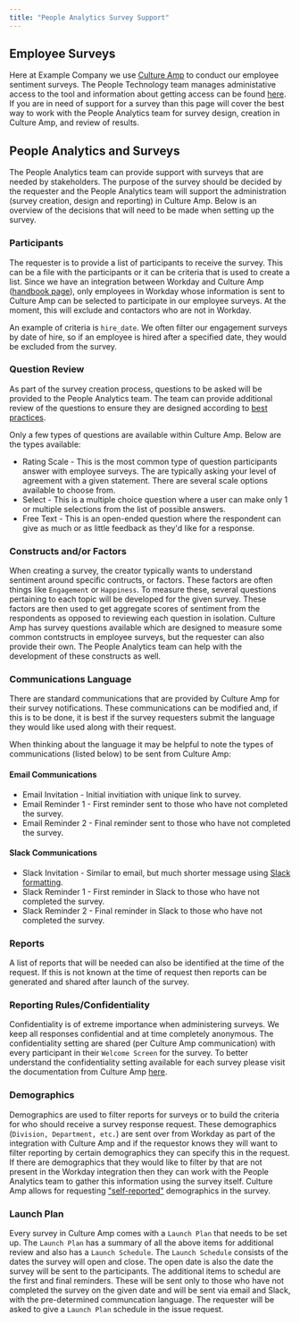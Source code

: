 ```yaml
---
title: "People Analytics Survey Support"
---
```


## Employee Surveys

Here at Example Company we use [Culture Amp](https://www.cultureamp.com/?_gl=1*1gyk1qk*_up*MQ..&gclid=CjwKCAiA1-6sBhAoEiwArqlGPjLjIVfOHjS43kmsU2lBnEd0ad2e5nbZ44fmHE7qVcySj2xWbEyFghoCZ-gQAvD_BwE) to conduct our employee sentiment surveys. The People Technology team manages administative access to the tool and information about getting access can be found [here](/handbook/people-group/#using-culture-amp). If you are in need of support for a survey than this page will cover the best way to work with the People Analytics team for survey design, creation in Culture Amp, and review of results.

## People Analytics and Surveys

The People Analytics team can provide support with surveys that are needed by stakeholders. The purpose of the survey should be decided by the requester and the People Analytics team will support the administration (survey creation, design and reporting) in Culture Amp. Below is an overview of the decisions that will need to be made when setting up the survey.

### Participants

The requester is to provide a list of participants to receive the survey. This can be a file with the participants or it can be criteria that is used to create a list. Since we have an integration between Workday and Culture Amp ([handbook page](/handbook/people-group/tech-stack-guide-workday/#system-diagrams)), only employees in Workday whose information is sent to Culture Amp can be selected to participate in our employee surveys. At the moment, this will exclude and contactors who are not in Workday.

An example of criteria is `hire_date`. We often filter our engagement surveys by date of hire, so if an employee is hired after a specified date, they would be excluded from the survey.

### Question Review

As part of the survey creation process, questions to be asked will be provided to the People Analytics team. The team can provide additional review of the questions to ensure they are designed according to [best practices](https://ssw.umich.edu/sites/default/files/documents/events/peg/survey-design.pdf).

Only a few types of questions are available within Culture Amp. Below are the types available:

- Rating Scale - This is the most common type of question participants answer with employee surveys. The are typically asking your level of agreement with a given statement. There are several scale options available to choose from.
- Select - This is a multiple choice question where a user can make only 1 or multiple selections from the list of possible answers.
- Free Text - This is an open-ended question where the respondent can give as much or as little feedback as they'd like for a response.

### Constructs and/or Factors

When creating a survey, the creator typically wants to understand sentiment around specific contructs, or factors. These factors are often things like `Engagement` or `Happiness`. To measure these, several questions pertaining to each topic will be developed for the given survey. These factors are then used to get aggregate scores of sentiment from the respondents as opposed to reviewing each question in isolation. Culture Amp has survey questions available which are designed to measure some common contstructs in employee surveys, but the requester can also provide their own. The People Analytics team can help with the development of these constructs as well.

### Communications Language

There are standard communications that are provided by Culture Amp for their survey notifications. These communications can be modified and, if this is to be done, it is best if the survey requesters submit the language they would like used along with their request.

When thinking about the language it may be helpful to note the types of communications (listed below) to be sent from Culture Amp:

#### Email Communications

- Email Invitation - Initial invitiation with unique link to survey.
- Email Reminder 1 - First reminder sent to those who have not completed the survey.
- Email Reminder 2 - Final reminder sent to those who have not completed the survey.

#### Slack Communications

- Slack Invitation - Similar to email, but much shorter message using [Slack formatting](https://api.slack.com/reference/surfaces/formatting).
- Slack Reminder 1 - First reminder in Slack to those who have not completed the survey.
- Slack Reminder 2 - Final reminder in Slack to those who have not completed the survey.

### Reports

A list of reports that will be needed can also be identified at the time of the request. If this is not known at the time of request then reports can be generated and shared after launch of the survey.

### Reporting Rules/Confidentiality

Confidentiality is of extreme importance when administering surveys. We keep all responses confidential and at time completely anonymous. The confidentiality setting are shared (per Culture Amp communication) with every participant in their `Welcome Screen` for the survey. To better understand the confidentiality setting available for each survey please visit the documentation from Culture Amp [here](https://support.cultureamp.com/en/articles/7048386-confidentiality-protections-in-reporting).

### Demographics

Demographics are used to filter reports for surveys or to build the criteria for who should receive a survey response request. These demographics (`Division, Department, etc.`) are sent over from Workday as part of the integration with Culture Amp and if the requestor knows they will want to filter reporting by certain demographics they can specify this in the request. If there are demographics that they would like to filter by that are not present in the Workday integration then they can work with the People Analytics team to gather this information using the survey itself. Culture Amp allows for requesting ["self-reported"](https://support.cultureamp.com/en/articles/7048570-include-additional-self-report-demographics-in-a-survey) demographics in the survey.

### Launch Plan

Every survey in Culture Amp comes with a `Launch Plan` that needs to be set up. The `Launch Plan` has a summary of all the above items for additional review and also has a `Launch Schedule`. The `Launch Schedule` consists of the dates the survey will open and close. The open date is also the date the survey will be sent to the participants. The additional items to schedul are the first and final reminders. These will be sent only to those who have not completed the survey on the given date and will be sent via email and Slack, with the pre-determined communcation language. The requester will be asked to give a `Launch Plan` schedule in the issue request.
